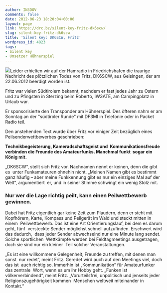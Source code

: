 ```yaml
---
author: IN3DOV
comments: false
date: 2012-06-23 18:20:04+00:00
layout: page
link: https://drc.bz/silent-key-fritz-dk6scw/
slug: silent-key-fritz-dk6scw
title: 'Silent key: DK6SCW, Fritz'
wordpress_id: 4823
tags:
- Silent key
- Umsetzer Hühnerspiel
---
```


[![](https://drc.bz/wp-content/uploads/2012/06/dk6scw-300x225.jpg)](https://drc.bz/wp-content/uploads/2012/06/dk6scw.jpg)Leider erhielten wir auf der Hamradio in Friedrichshafen die traurige Nachricht des plötzlichen Todes von Fritz, DK6SCW, aus Geisingen, der am 22.06.2012 beerdigt worden ist.

Fritz war vielen Südtirolern bekannt, nachdem er fast jedes Jahr zu Ostern und zu Pfingsten in Sterzing beim Roberto, IW3ATE, am Campingplatz in Urlaub war.

Er sponsorisierte den Transponder am Hühnerspiel. Des öfteren nahm er am Sonntag an der "südtiroler Runde" mit DF3MI in Telefonie oder in Packet Radio teil.



Den anstehenden Text wurde über Fritz vor einiger Zeit bezüglich eines Peilsenderwettbewerbes geschrieben:

**Technikbegeisterung, Kameradschaftsgeist und  Kommunikationsfreude verbinden die Freunde des Amateurfunks. Manchmal funkt  sogar ein König mit.**

„DK6SCW“, stellt sich Fritz vor. Nachnamen nennt er keinen, denn die gibt es  unter Funkamateuren ohnehin nicht. „Meinen Namen gibt es bestimmt ganz häufig – aber meine Funkkennung gibt es nur ein einziges Mal auf der Welt“, argumentiert  er, und in seiner Stimme schwingt ein wenig Stolz mit.


### Nur wer die Lage richtig peilt, kann einen Peilwettbewerb  gewinnen.


Dabei hat Fritz eigentlich gar keine Zeit zum Plaudern, denn er steht mit  Kopfhörern, Karte, Kompass und Peilgerät im Wald und steckt mitten in einem  Peilwettbewerb. Das ist eine Art Orientierungslauf, bei dem es darum geht, fünf  versteckte Sender möglichst schnell aufzufinden. Erschwert wird das dadurch,  dass jeder Sender abwechselnd nur eine Minute lang sendet. Solche sportlichen  Wettkämpfe werden bei Feldtagmeetings ausgetragen, doch sie sind nur ein kleiner  Teil solcher Veranstaltungen.

„Es ist eine willkommene Gelegenheit, Freunde zu treffen, mit denen man sonst  nur redet“, meint Fritz. Geredet wird auch auf den Meetings viel, doch das ist  auch richtig so. Immerhin ist „Kommunikation“ für Amateurfunker das zentrale  Wort, wenn es um ihr Hobby geht. „Funken ist völkerverbindend“, meint Fritz. „Vorurteilsfrei, unpolitisch und jenseits jeder Religionszugehörigkeit kommen  Menschen weltweit miteinander in Kontakt.“


